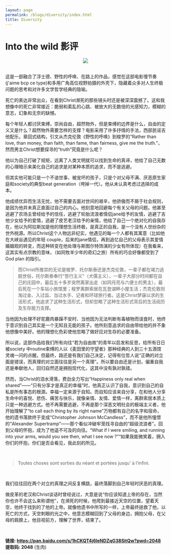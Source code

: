 ```yaml
---
layout: page
permalink: /blogs/diversity/index.html
title: Diversity
---
```


# Into the wild 影评

<center>
<img src="https://apollohong.github.io/images/into_the_wild.jpg">
</center>

<br>

  这是一部融合了浮士德、野性的呼唤、在路上的作品，感觉在这部电影慢节奏(j'aime bcp ce type)和多用广角高位视野拍摄的外壳下，隐藏着众多对人生终极问题的思考和对许多文学哲学经典的隐喻。

  死亡的表达非常出众，在看到Christ濒死的那些镜头时还是被深深震撼了。这和我想像中的死亡非常接近：脆弱和紊乱的心跳、被放大的无数倍的光感知力，模糊的意志，幻象和无奈的缺憾。

  每个年轻人都讨厌束缚，崇尚自由，超然物外，但是束缚的边界是什么，自由的定义又是什么？超然物外需要怎样的支撑？电影采用了许多抒情的手法，西部民谣吉他配乐，章回式结构，引文从杰克伦敦《野性的呼唤》到梭罗的“Rather than love, than money, than faith, than fame, than fairness, give me the truth.”，然而男主Christ想要探寻的“truth”究竟是什么呢？


  他以为自己打破了规矩，远离了人类文明就可以找到生命的真谛，他给了自己无数的心理暗示来美化自己的追求是对某种本质的追求，而不是逃避。


  但其实他可能只是一个不谙世事、被宠坏的孩子，只是个对父母不满、厌恶原生家庭和society的典型beat generation（垮掉一代）。他从未认真考虑过选择的成本。


  他成绩优异而生活无忧，他不需要去面对世间的艰辛，他骄傲而不屑于社会规则，是因为他并未真正直面过自己的内心。他刻意地回避每个有关父母的问题。他甚至逃避了农场主曾经给予的信任，逃避了轮胎流浪者情侣jane给予的友情，逃避了吉他少女给予的爱情，逃避了皮艺老汉给予的亲情，他给了自己一个绝对化的自我存在，他以为阿拉斯加是他的理想生活终极，是真正的自我，是一个没有人世纷杂的世外桃源。所以Christ这个人物远非纪实，他遇见的每一个人都有其寓意（比如他在大峡谷遇见的年轻 couple，后来的jane情侣，再到追忆自己的父母表示其爱情婚姻观的转变，而这种转变在他处理与斯图尔特饰演的少女有所体现）在我看来，这其实有点宗教的意味，（如同牧羊少年的奇幻之旅）所有的巧合好像都受到了God plan 的指引。


>而Christ所推崇的无论是梭罗、托尔斯泰还是杰克伦敦，一辈子都在竭力逃脱世俗，托尔斯泰奉行“苦行主义”（犬儒主义），一辈子大部分时间都在自己的庄园中，最后五十多岁突然离家出走（如同月亮与六便士的男主），最后死在一个车站小旅馆里；梭罗离群索居在瓦登湖畔小屋生活；杰克伦敦则淘过金、入过监、当过水手、记者和环球旅行者。这是Christ梦寐以求的生活形式，他追求了这种生活形式，但却忽略了这种生活形式背后的生活阅历及生存能力支撑。


  当他因为处理不好驼鹿肉暴躁不安时、当他因为无法判断有毒植物而误食时，他终于意识到自己其实是一个无知且无能的孩子。他所刻意追求的自由带给他的并不象他想像中美好。他的理想化色彩使他忽略了做好应对生存的必要准备。

  所以说，这部作品给我们所有向往“若为自由故”的青年以启发和反思，给所有日日被society 中routine束缚的人以《麦田里的守望者》那种经典的人到三十五酒馆灵魂一问的点醒。但最终，路还是有我们自己决定，记得有位哲人说“正确的对立面是错误，而真理的对立面往往是另一个真理”。所以要自由还是计划，偏重自我还是奉献他人，回归自然还是拥抱现代化，这其中没有孰对孰错。

  然而，当Christ的泪水滑落，费劲全力写出“Happiness only real when shared”——“只有分享才是真正的幸福”时，他真正认识了自我，意识到自己的自私是所有事态的根源。幸福一定来源于自知。而自知应该来自分享，在和他人分享生命中的喜悦、悲伤、痛苦与快乐，就像亲情、友情、爱情一样，离群索居本质上只是一种逃避方式。他不再需要逃避，不再是那个深恶文明社会的极端主义者，他开始理解了“to call each thing by its right name”万物都有自己的名字和宿命，他的遗书落款终于变成“Christopher Johnson McCandless”，而不是他所憧憬的“Alexander Supertramp”——那个看似冲破牢笼找寻自由的“超级流浪者”。回到父母的怀抱，成为了他遥不可及的向往。“What if I were smiling, and running into your arms, would you see then, what I see now ?”“如果我能微笑着，拥入你们的怀抱，你们是否会看见，我此刻的所见。

<br>

> Toutes choses sont sorties du néant et portées jusqu’ à l’infini.

<br>

  我们往往回在两个对立的真理之间反复横跳，最终落脚到自己年轻时厌恶的真理。


  做皮革的老汉和Christ谈话时曾经说过，大意是说“你应该知道上帝的存在，当然你也许不会这么来称谓他”，在濒死的时候，他爬到最接近天空的位置，望着天空，他终于找到的了他的上帝。就像他遗书中所写的一样，上帝最终拯救了他，以死亡的方式，天空刺眼的光之中，他意志模糊回到了父母的身边，拥抱父母，在父母的肩膀上，他目视前方，理解了世界，结束了。

<br>


**链接: https://pan.baidu.com/s/1hCKQT4j6leNDZqG38SitQw?pwd=2048 提取码: 2048** (生肉)